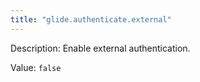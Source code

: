 ```yaml
---
title: "glide.authenticate.external"
---
```


Description: Enable external authentication.

Value: `false`